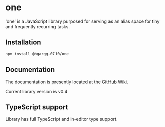 # one

'one' is a JavaScript library purposed for serving as an alias space for tiny and frequently recurring tasks.

## Installation

```
npm install @hgargg-0710/one
```

## Documentation

The documentation is presently located at the [GitHub Wiki](https://github.com/HGARgG-0710/one/wiki). 

Current library version is v0.4

## TypeScript support

Library has full TypeScript and in-editor type support.  